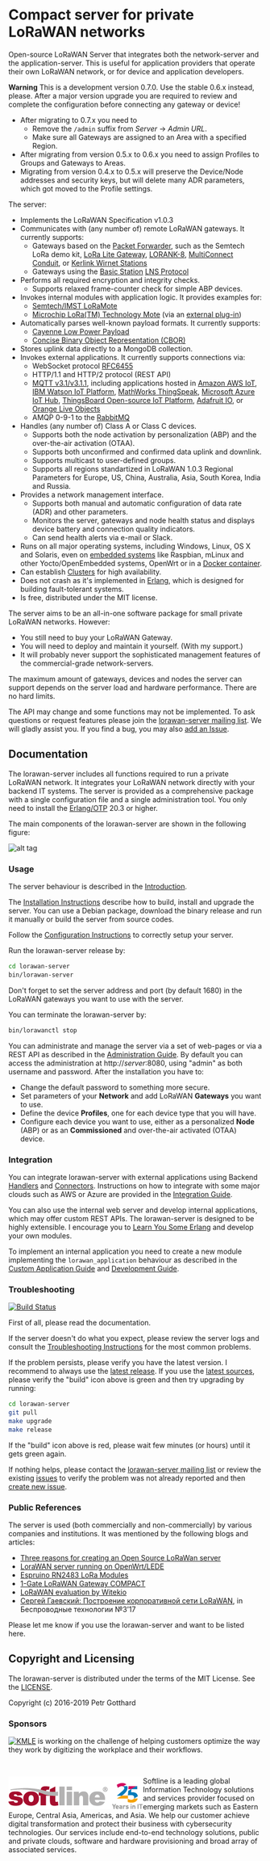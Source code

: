 # Compact server for private LoRaWAN networks

Open-source LoRaWAN Server that integrates both the network-server and the application-server.
This is useful for application providers that operate their own LoRaWAN network,
or for device and application developers.

**Warning** This is a development version 0.7.0. Use the stable 0.6.x instead, please.
After a major version upgrade you are required to review and complete
the configuration before connecting any gateway or device!
 * After migrating to 0.7.x you need to
   - Remove the `/admin` suffix from *Server* -> *Admin URL*.
   - Make sure all Gateways are assigned to an Area with a specified Region.
 * After migrating from version 0.5.x to 0.6.x you need to assign Profiles to
   Groups and Gateways to Areas.
 * Migrating from version 0.4.x to 0.5.x will preserve the Device/Node addresses
   and security keys, but will delete many ADR parameters, which got moved to the
   Profile settings.

The server:
 * Implements the LoRaWAN Specification v1.0.3
 * Communicates with (any number of) remote LoRaWAN gateways. It currently supports:
   * Gateways based on the [Packet Forwarder](https://github.com/Lora-net/packet_forwarder),
     such as the Semtech LoRa demo kit,
     [LoRa Lite Gateway](https://wireless-solutions.de/products/long-range-radio/lora_lite_gateway.html),
     [LORANK-8](http://webshop.ideetron.nl/LORANK-8),
     [MultiConnect Conduit](http://www.multitech.com/brands/multiconnect-conduit),
     or [Kerlink Wirnet Stations](http://www.kerlink.fr/en/products/lora-iot-station-2/wirnet-station-868)
   * Gateways using the [Basic Station](https://doc.sm.tc/station/) [LNS Protocol](https://doc.sm.tc/station/tcproto.html)
 * Performs all required encryption and integrity checks.
   * Supports relaxed frame-counter check for simple ABP devices.
 * Invokes internal modules with application logic. It provides examples for:
   * [Semtech/IMST LoRaMote](http://webshop.imst.de/loramote-lora-evaluation-tool.html)
   * [Microchip LoRa(TM) Technology Mote](http://www.microchip.com/Developmenttools/ProductDetails.aspx?PartNO=dm164138)
     (via an [external plug-in](https://github.com/gotthardp/lorawan-server-demoapp))
 * Automatically parses well-known payload formats. It currently supports:
   * [Cayenne Low Power Payload](https://github.com/myDevicesIoT/cayenne-docs/blob/master/docs/LORA.md#cayenne-low-power-payload)
   * [Concise Binary Object Representation (CBOR)](https://tools.ietf.org/rfc/rfc7049.txt)
 * Stores uplink data directly to a MongoDB collection.
 * Invokes external applications. It currently supports connections via:
   * WebSocket protocol [RFC6455](https://tools.ietf.org/rfc/rfc6455.txt)
   * HTTP/1.1 and HTTP/2 protocol (REST API)
   * [MQTT v3.1/v3.1.1](http://docs.oasis-open.org/mqtt/mqtt/v3.1.1/os/mqtt-v3.1.1-os.html),
     including applications hosted in
     [Amazon AWS IoT](https://aws.amazon.com/iot/),
     [IBM Watson IoT Platform](https://www.ibm.com/cloud-computing/bluemix/internet-of-things),
     [MathWorks ThingSpeak](https://thingspeak.com/),
     [Microsoft Azure IoT Hub](https://azure.microsoft.com/en-us/services/iot-hub/),
     [ThingsBoard Open-source IoT Platform](https://thingsboard.io),
     [Adafruit IO](https://io.adafruit.com/),
     or [Orange Live Objects](https://liveobjects.orange-business.com)
   * AMQP 0-9-1 to the [RabbitMQ](http://www.rabbitmq.com/)
 * Handles (any number of) Class A or Class C devices.
   * Supports both the node activation by personalization (ABP) and the
     over-the-air activation (OTAA).
   * Supports both unconfirmed and confirmed data uplink and downlink.
   * Supports multicast to user-defined groups.
   * Supports all regions standartized in LoRaWAN 1.0.3 Regional Parameters for
     Europe, US, China, Australia, Asia, South Korea, India and Russia.
 * Provides a network management interface.
   * Supports both manual and automatic configuration of data rate (ADR) and other parameters.
   * Monitors the server, gateways and node health status and displays device
     battery and connection quality indicators.
   * Can send health alerts via e-mail or Slack.
 * Runs on all major operating systems, including Windows, Linux, OS X and Solaris,
   even on [embedded systems](doc/Embedded.md) like Raspbian, mLinux and other
   Yocto/OpenEmbedded systems, OpenWrt or in a [Docker container](doc/Docker.md).
 * Can establish [Clusters](doc/Cluster.md) for high availability.
 * Does not crash as it's implemented in [Erlang](https://www.erlang.org/), which is
   designed for building fault-tolerant systems.
 * Is free, distributed under the MIT license.

The server aims to be an all-in-one software package for small private LoRaWAN
networks. However:
 * You still need to buy your LoRaWAN Gateway.
 * You will need to deploy and maintain it yourself. (With my support.)
 * It will probably never support the sophisticated management features of the
   commercial-grade network-servers.

The maximum amount of gateways, devices and nodes the server can support depends
on the server load and hardware performance. There are no hard limits.

The API may change and some functions may not be implemented.
To ask questions or request features please join the
[lorawan-server mailing list](https://groups.google.com/forum/#!forum/lorawan-server).
We will gladly assist you. If you find a bug, you may also
[add an Issue](https://github.com/gotthardp/lorawan-server/issues/new).


## Documentation

The lorawan-server includes all functions required to run a private LoRaWAN network.
It integrates your LoRaWAN network directly with your backend IT systems.
The server is provided as a comprehensive package with a single configuration file
and a single administration tool.
You only need to install the [Erlang/OTP](http://www.erlang.org) 20.3 or higher.

The main components of the lorawan-server are shown in the following figure:

![alt tag](https://raw.githubusercontent.com/gotthardp/lorawan-server/master/doc/images/system-architecture.png)

### Usage

The server behaviour is described in the [Introduction](doc/Introduction.md).

The [Installation Instructions](doc/Installation.md) describe how to build,
install and upgrade the server. You can use a Debian package, download the binary
release and run it manually or build the server from source codes.

Follow the [Configuration Instructions](doc/Configuration.md) to correctly
setup your server.

Run the lorawan-server release by:
```bash
cd lorawan-server
bin/lorawan-server
```

Don't forget to set the server address and port (by default 1680) in the LoRaWAN
gateways you want to use with the server.

You can terminate the lorawan-server by:
```bash
bin/lorawanctl stop
```

You can administrate and manage the server via a set of web-pages or via a REST API
as described in the [Administration Guide](doc/Administration.md). By default you
can access the administration at http://*server*:8080, using "admin" as both
username and password. After the installation you have to:
 * Change the default password to something more secure.
 * Set parameters of your **Network** and add LoRaWAN **Gateways** you want to use.
 * Define the device **Profiles**, one for each device type that you will have.
 * Configure each device you want to use, either as a personalized **Node** (ABP)
   or as an **Commissioned** and over-the-air activated (OTAA) device.

### Integration

You can integrate lorawan-server with external applications using Backend
[Handlers](doc/Handlers.md) and [Connectors](doc/Connectors.md). Instructions on
how to integrate with some major clouds such as AWS or Azure are provided in the
[Integration Guide](doc/Integration.md).

You can also use the internal web server and develop internal applications, which
may offer custom REST APIs. The lorawan-server is designed to be highly extensible.
I encourage you to [Learn You Some Erlang](http://learnyousomeerlang.com/introduction)
and develop your own modules.

To implement an internal application you need to create a new module implementing the
`lorawan_application` behaviour as described in the
[Custom Application Guide](doc/Applications.md) and [Development Guide](doc/Development.md).

### Troubleshooting
[![Build Status](https://travis-ci.org/gotthardp/lorawan-server.svg?branch=master)](https://travis-ci.org/gotthardp/lorawan-server)

First of all, please read the documentation.

If the server doesn't do what you expect, please review the server logs and consult the
[Troubleshooting Instructions](doc/Troubleshooting.md) for the most common problems.

If the problem persists, please verify you have the latest version. I recommend
to always use the [latest release](https://github.com/gotthardp/lorawan-server/releases).
If you use the [latest sources](https://github.com/gotthardp/lorawan-server/commits/master),
please verify the "build" icon above is green and then try upgrading by running:

```bash
cd lorawan-server
git pull
make upgrade
make release
```

If the "build" icon above is red, please wait few minutes (or hours) until it
gets green again.

If nothing helps, please contact the
[lorawan-server mailing list](https://groups.google.com/forum/#!forum/lorawan-server)
or review the existing
[issues](https://github.com/gotthardp/lorawan-server/issues) to verify the
problem was not already reported and then
[create new issue](https://github.com/gotthardp/lorawan-server/issues/new).

### Public References

The server is used (both commercially and non-commercially) by various companies
and institutions. It was mentioned by the following blogs and articles:
 * [Three reasons for creating an Open Source LoRaWan server](http://research.konicaminolta.eu/three-reasons-for-creating-an-open-source-lorawan-server)
 * [LoraWAN server running on OpenWrt/LEDE](http://matchx.io/community/box/5-lorawan-server-running-on-the-box)
 * [Espruino RN2483 LoRa Modules](http://www.espruino.com/RN2483)
 * [1-Gate LoRaWAN Gateway COMPACT](http://www.1-gate.com/english/lorawan-gateways)
 * [LoRaWAN evaluation by Witekio](https://witekio.com/blog/lorawan-dedicated-iot-network)
 * [Сергей Гаевский: Построение корпоративной сети LoRaWAN](http://controlengrussia.com/besprovodny-e-tehnologii/korporativnoj-seti-lorawan), in Беспроводные технологии №3’17

Please let me know if you use the lorawan-server and want to be listed here.


## Copyright and Licensing

The lorawan-server is distributed under the terms of the MIT License.
See the [LICENSE](LICENSE).

Copyright (c) 2016-2019 Petr Gotthard

### Sponsors

<a href="https://www.konicaminolta.eu/en/business-solutions/home.html"><img align="left" src="https://raw.githubusercontent.com/gotthardp/lorawan-server/master/doc/images/logo-konica-minolta.png"></a>
[KMLE](http://research.konicaminolta.eu) is working on the challenge of
helping customers optimize the way they work by digitizing the workplace
and their workflows.

<br/>

<a href="https://softline.com/"><img align="left" src="doc/images/X1_Softline.png"></a>
Softline is a leading global Information Technology solutions and services provider focused on emerging markets such as Eastern Europe, Central Asia, Americas, and Asia. We help our customer achieve digital transformation and protect their business with cybersecurity technologies. Our services include end-to-end technology solutions, public and private clouds, software and hardware provisioning and broad array of associated services.
